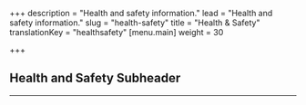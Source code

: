 +++
description = "Health and safety information."
lead = "Health and safety information."
slug = "health-safety"
title = "Health & Safety"
translationKey = "healthsafety"
[menu.main]
weight = 30

+++
## Health and Safety Subheader

***